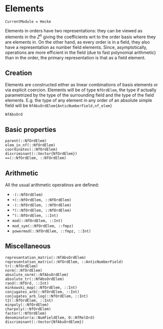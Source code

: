 # Elements
```@meta
CurrentModule = Hecke
```


Elements in orders have two representations: they can be viewed as 
elements in the $Z^n$ giving the coefficients wrt to the order basis
where they are elements in. On the other hand, as every order is
in a field, they also have a representation as number field elements.
Since, asymptotically, operations are more efficient in the 
field (due to fast polynomial arithmetic) than in the order, the primary
representation is that as a field element.

## Creation

Elements are constructed either as linear combinations of basis elements
or via explicit coercion. Elements will be of type `NfOrdElem`, 
the type if actually parametrized by the type of the surrounding field and
the type of the field elements. E.g. the type of any element in any
order of an absolute simple field will be
`NfAbsOrdElem{AnticNumberField,nf_elem}`


```@docs
NfAbsOrd
```

## Basic properties

```@docs
parent(::NfOrdElem)
elem_in_nf(::NfOrdElem)
coordinates(::NfOrdElem)
discriminant(::Vector{NfOrdElem})
==(::NfOrdElem, ::NfOrdElem)
```

## Arithmetic

All the usual arithmetic operatinos are defined:

- `-(::NfOrdElem)`
- `+(::NfOrdElem, ::NfOrdElem)`
- `-(::NfOrdElem, ::NfOrdElem)`
- `*(::NfOrdElem, ::NfOrdElem)`
- `^(::NfOrdElem, ::Int)`
- `mod(::NfOrdElem, ::Int)`
- `mod_sym(::NfOrdElem, ::fmpz)`
- `powermod(::NfOrdElem, ::fmpz, ::Int)`

## Miscellaneous

```@docs
representation_matrix(::NfAbsOrdElem)
representation_matrix(::NfOrdElem, ::AnticNumberField)
tr(::NfOrdElem)
norm(::NfOrdElem)
absolute_norm(::NfAbsOrdElem)
absolute_tr(::NfAbsOrdElem)
rand(::NfOrd, ::Int)
minkowski_map(::NfOrdElem, ::Int)
conjugates_arb(::NfOrdElem, ::Int)
conjugates_arb_log(::NfOrdElem, ::Int)
t2(::NfOrdElem, ::Int)
minpoly(::NfOrdElem)
charpoly(::NfOrdElem)
factor(::NfOrdElem)
denominator(a::NumFieldElem, O::NfRelOrd)
discriminant(::Vector{NfAbsOrdElem})
```

